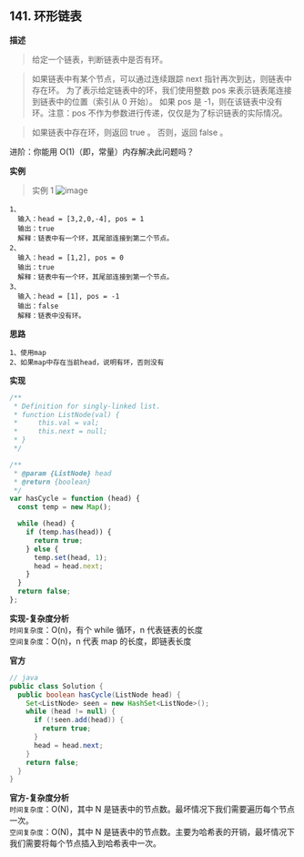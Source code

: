 ## 141. 环形链表

**描述**

> 给定一个链表，判断链表中是否有环。

> 如果链表中有某个节点，可以通过连续跟踪 next 指针再次到达，则链表中存在环。 为了表示给定链表中的环，我们使用整数 pos 来表示链表尾连接到链表中的位置（索引从 0 开始）。 如果 pos 是 -1，则在该链表中没有环。注意：pos 不作为参数进行传递，仅仅是为了标识链表的实际情况。

> 如果链表中存在环，则返回 true 。 否则，返回 false 。

进阶：你能用 O(1)（即，常量）内存解决此问题吗？

**实例**

> 实例 1
> ![image](https://assets.leetcode-cn.com/aliyun-lc-upload/uploads/2018/12/07/circularlinkedlist.png)

```
1、
  输入：head = [3,2,0,-4], pos = 1
  输出：true
  解释：链表中有一个环，其尾部连接到第二个节点。
2、
  输入：head = [1,2], pos = 0
  输出：true
  解释：链表中有一个环，其尾部连接到第一个节点。
3、
  输入：head = [1], pos = -1
  输出：false
  解释：链表中没有环。
```

**思路**

```
1、使用map
2、如果map中存在当前head，说明有环，否则没有
```

**实现**

```js
/**
 * Definition for singly-linked list.
 * function ListNode(val) {
 *     this.val = val;
 *     this.next = null;
 * }
 */

/**
 * @param {ListNode} head
 * @return {boolean}
 */
var hasCycle = function (head) {
  const temp = new Map();

  while (head) {
    if (temp.has(head)) {
      return true;
    } else {
      temp.set(head, 1);
      head = head.next;
    }
  }
  return false;
};
```

**实现-复杂度分析**  
`时间复杂度`：O(n)，有个 while 循环，n 代表链表的长度  
`空间复杂度`：O(n)，n 代表 map 的长度，即链表长度

**官方**

```java
// java
public class Solution {
  public boolean hasCycle(ListNode head) {
    Set<ListNode> seen = new HashSet<ListNode>();
    while (head != null) {
      if (!seen.add(head)) {
        return true;
      }
      head = head.next;
    }
    return false;
  }
}

```

**官方-复杂度分析**  
`时间复杂度`：O(N)，其中 N 是链表中的节点数。最坏情况下我们需要遍历每个节点一次。  
`空间复杂度`：O(N)，其中 N 是链表中的节点数。主要为哈希表的开销，最坏情况下我们需要将每个节点插入到哈希表中一次。
